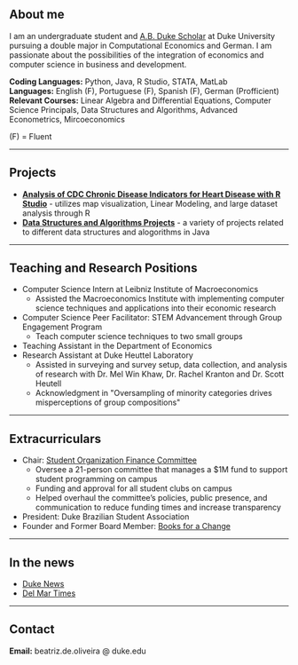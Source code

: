 
## About me

I am an undergraduate student and [A.B. Duke Scholar](https://ousf.duke.edu/merit-scholarships/ab-duke-scholars-program/) at Duke University pursuing a double major in Computational Economics and German. I am passionate about the possibilities of the integration of economics and computer science in business and development.

**Coding Languages:** Python, Java, R Studio, STATA, MatLab
<br>**Languages:** English (F), Portuguese (F), Spanish (F), German (Profficient)
<br> **Relevant Courses:** Linear Algebra and Differential Equations, Computer Science Principals, Data Structures and Algorithms, Advanced Econometrics, Mircoeconomics

(F) = Fluent

_________________

## Projects

- **[Analysis of CDC Chronic Disease Indicators for Heart Disease with R Studio](https://github.com/beadeoliveira/beadeoliveira/files/8699379/document__1_.1.pdf)** - utilizes map visualization, Linear Modeling, and large dataset analysis through R
- **[Data Structures and Algorithms Projects](https://github.com/beadeoliveira/beadeoliveira/files/8699576/Data.Structures.and.Algorithms.Projects.pdf)** - a variety of projects related to different data structures and alogorithms in Java

_________________

## Teaching and Research Positions

* Computer Science Intern at Leibniz Institute of Macroeconomics
  * Assisted the Macroeconomics Institute with implementing computer science techniques and applications into their economic research
* Computer Science Peer Facilitator: STEM Advancement through Group Engagement Program
  * Teach computer science techniques to two small groups
* Teaching Assistant in the Department of Economics
* Research Assistant at Duke Heuttel Laboratory
  * Assisted in surveying and survey setup, data collection, and analysis of research with Dr. Mel Win Khaw, Dr. Rachel Kranton and Dr. Scott Heutell
  * Acknowledgment in "Oversampling of minority categories drives misperceptions of group compositions"

_________________

## Extracurriculars

* Chair: [Student Organization Finance Committee](https://sofc.notion.site/sofcHub-8ba16edbcf924a90b309f7e3160cbe58)
  * Oversee a 21-person committee that manages a $1M fund to support student programming on campus
  * Funding and approval for all student clubs on campus
  * Helped overhaul the committee’s policies, public presence, and communication  to reduce funding times and increase transparency
* President: Duke Brazilian Student Association 
* Founder and Former Board Member: [Books for a Change](https://www.booksforachange.org/)

_________________

## In the news

* [Duke News](https://today.duke.edu/2020/06/11-incoming-students-awarded-ab-duke-scholarships)
* [Del Mar Times](https://www.delmartimes.net/news/sd-cm-nc-booksforachange-20170718-htmlstory.html)

__________________

## Contact

**Email:** beatriz.de.oliveira @ duke.edu

